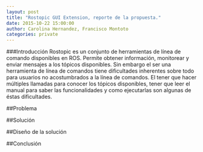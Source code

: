 ```yaml
---
layout: post
title: "Rostopic GUI Extension, reporte de la propuesta."
date: 2015-10-22 15:00:00
author: Carolina Hernandez, Francisco Montoto
categories: private
---
```


###Introducción
Rostopic es un conjunto de herramientas de línea de comando disponibles en ROS. Permite obtener información, monitorear y enviar mensajes a los tópicos disponibles. Sin embargo el ser una herramienta de línea de comandos tiene dificultades inherentes sobre todo para usuarios no acostumbrados a la línea de comandos. El tener que hacer múltiples llamadas para conocer los tópicos disponibles, tener que leer el manual para saber las funcionalidades y como ejecutarlas son algunas de éstas dificultades.

##Problema

##Solución

##Diseño de la solución

##Conclusión

